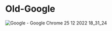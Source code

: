 # Old-Google

![Google - Google Chrome 25 12 2022 18_31_24](https://user-images.githubusercontent.com/100408945/209473902-d200e02a-9bf5-449c-ad56-0e7b8b53816f.png)
